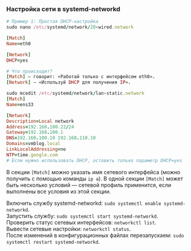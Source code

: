 ### Настройка сети в systemd-networkd

```ruby
# Пример 1: Простая DHCP-настройка
sudo nano /etc/systemd/network/20-wired.network

[Match]
Name=eth0

[Network]
DHCP=yes

# Что происходит?
[Match] — говорит: «Работай только с интерфейсом eth0».
[Network] — «Используй DHCP для получения IP».
```


```ruby
sudo mcedit /etc/systemd/network/lan-static.network  
[Match]  
Name=ens33 

[Network]  
Description=Local network  
Address=192.168.100.22/24  
Gateway=192.168.100.1  
DNS=192.168.100.10 192.168.110.10  
Domains=vmblog.local  
LinkLocalAddressing=no  
NTP=time.google.com  
# Если нужно использовать DHCP, оставить только параметр DHCP=yes  
```

В секции `[Match]` можно указать имя сетевого интерфейса (можно получить с помощью команды `ip a`). В одной секции `[Match]` может быть несколько условий — сетевой профиль применится, если выполнены все условия из этой секции.

Включить службу systemd-networkd: `sudo systemctl enable systemd-networkd`.  
Запустить службу: `sudo systemctl start systemd-networkd`.  
Проверить статус сетевых интерфейсов: `networkctl list`.  
Вывести сетевые настройки: `networkctl status`.  
После изменений в конфигурационных файлах перезапускаем: `sudo systemctl restart systemd-networkd`.
